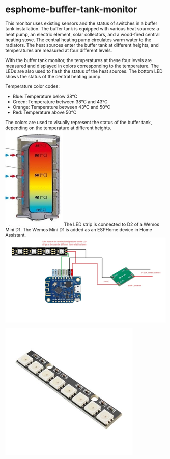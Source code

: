 # esphome-buffer-tank-monitor

This monitor uses existing sensors and the status of switches in a buffer tank installation. The buffer tank is equipped with various heat sources: a heat pump, an electric element, solar collectors, and a wood-fired central heating stove. The central heating pump circulates warm water to the radiators. The heat sources enter the buffer tank at different heights, and temperatures are measured at four different levels.

With the buffer tank monitor, the temperatures at these four levels are measured and displayed in colors corresponding to the temperature. The LEDs are also used to flash the status of the heat sources. The bottom LED shows the status of the central heating pump.

Temperature color codes:

* Blue: Temperature below 38°C
* Green: Temperature between 38°C and 43°C
* Orange: Temperature between 43°C and 50°C
* Red: Temperature above 50°C

The colors are used to visually represent the status of the buffer tank, depending on the temperature at different heights.
![Buffer Tank](https://github.com/ltvanderkrogt/esphome-buffer-tank-monitor/blob/b95d7cf0896e7c8e9885a070d57d6b16f92aebb1/buffervat%20temp.jpg)
The LED strip is connected to D2 of a Wemos Mini D1.
The Wemos Mini D1 is added as an ESPHome device in Home Assistant. 
![Wemos mini d1 + LED strip](https://github.com/ltvanderkrogt/esphome-buffer-tank-monitor/blob/004b270ed4e56d30e2fed7afcd0e297cf155829f/wemos%20led%20strip.jpg)

![8 LED WS2812 stripe](https://github.com/ltvanderkrogt/esphome-buffer-tank-monitor/blob/5d7355d51f4499c3ad0afcec4144e243f8d440a7/WS2812-5050-RGB-1-400x400.jpg)

